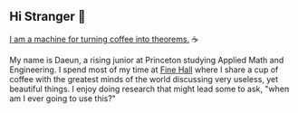 ## Hi Stranger 👋

<a href="https://blogs.ams.org/phdplus/2015/04/28/coffee-into-theorems/">I am a machine for turning coffee into theorems.</a> ☕

My name is Daeun, a rising junior at Princeton studying Applied Math and Engineering. I spend most of my time at <a href="https://www.dailyprincetonian.com/article/2022/11/tea-fine-hall-math-professor-students"> Fine Hall</a> where I share a cup of coffee with the greatest minds of the world discussing very useless, yet beautiful things. I enjoy doing research that might lead some to ask, "when am I ever going to use this?"

<!--
**daeunkim725/daeunkim725** is a ✨ _special_ ✨ repository because its `README.md` (this file) appears on your GitHub profile.

Here are some ideas to get you started:

- 🔭 I’m currently working on ...
- 🌱 I’m currently learning ...
- 👯 I’m looking to collaborate on ...
- 🤔 I’m looking for help with ...
- 💬 Ask me about ...
- 📫 How to reach me: ...
- 😄 Pronouns: ...
- ⚡ Fun fact: ...
-->
